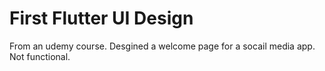 # First Flutter UI Design

From an udemy course.
Desgined a welcome page for a socail media app. 
Not functional.
